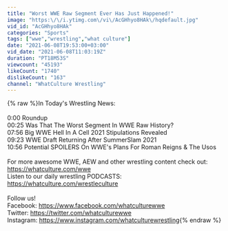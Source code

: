 ```yaml
---
title: "Worst WWE Raw Segment Ever Has Just Happened!"
image: "https:\/\/i.ytimg.com\/vi\/AcGHhyo8HAk\/hqdefault.jpg"
vid_id: "AcGHhyo8HAk"
categories: "Sports"
tags: ["wwe","wrestling","what culture"]
date: "2021-06-08T19:53:00+03:00"
vid_date: "2021-06-08T11:03:19Z"
duration: "PT18M53S"
viewcount: "45193"
likeCount: "1740"
dislikeCount: "163"
channel: "WhatCulture Wrestling"
---
```

{% raw %}In Today's Wrestling News:<br /><br />0:00 Roundup<br />00:25 Was That The Worst Segment In WWE Raw History?<br />07:56 Big WWE Hell In A Cell 2021 Stipulations Revealed<br />09:23 WWE Draft Returning After SummerSlam 2021<br />10:56 Potential SPOILERS On WWE's Plans For Roman Reigns &amp; The Usos<br /><br />For more awesome WWE, AEW and other wrestling content check out: <a rel="nofollow" target="blank" href="https://whatculture.com/wwe">https://whatculture.com/wwe</a><br />Listen to our daily wrestling PODCASTS: <a rel="nofollow" target="blank" href="https://whatculture.com/wrestleculture">https://whatculture.com/wrestleculture</a> <br /><br />Follow us!<br />Facebook: <a rel="nofollow" target="blank" href="https://www.facebook.com/whatculturewwe">https://www.facebook.com/whatculturewwe</a> <br />Twitter: <a rel="nofollow" target="blank" href="https://twitter.com/whatculturewwe">https://twitter.com/whatculturewwe</a> <br />Instagram: <a rel="nofollow" target="blank" href="https://www.instagram.com/whatculturewrestling">https://www.instagram.com/whatculturewrestling</a>{% endraw %}
